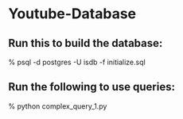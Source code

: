 # Youtube-Database

## Run this to build the database:
% psql -d postgres -U isdb -f initialize.sql

## Run the following to use queries:
% python complex_query_1.py
